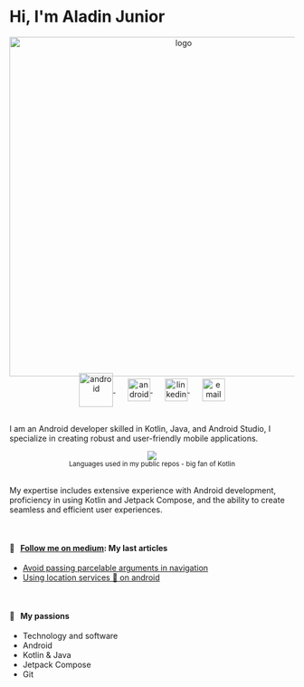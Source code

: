 # Hi, I'm Aladin Junior



<p align="center">
    <img width="600" src="https://user-images.githubusercontent.com/95763551/248424374-d412837f-6ab3-4897-b464-925308c79488.gif" alt="logo" />
  </a>
</p>

<p align="center" style="margin: -20px 0 30px">
   <a href="https://developer.android.com/develop" target="_blank" style='margin-right:10px'>
    <img align="center" src="https://cdn.jsdelivr.net/npm/simple-icons@3.0.1/icons/android.svg" alt="android" height="60px" width="60px" />
  </a>
  &nbsp;&nbsp;
    <a href="https://kotlinlang.org" target="_blank" style='margin-right:10px'>
    <img align="center" src="https://cdn.jsdelivr.net/npm/simple-icons@3.0.1/icons/kotlin.svg" alt="android" height="40px" width="40px" />
  </a>
  &nbsp;&nbsp;
  <a href="https://www.linkedin.com/in/aladinjunior/" target="_blank" style='margin-right:10px'>
    <img align="center" src="https://cdn.jsdelivr.net/npm/simple-icons@3.0.1/icons/linkedin.svg" alt="linkedin" height="40px" width="40px" />
  </a>
  &nbsp;&nbsp;
  <a href="mailto:aladinjr013@icloud.com" target="_blank">
    <img align="center" src="https://cdn.jsdelivr.net/npm/simple-icons@3.0.1/icons/protonmail.svg" alt="email" height="40px" width="40px" />
  </a>
</p>

I am an Android developer skilled in Kotlin, Java, and Android Studio, I specialize in creating robust and user-friendly mobile applications. 

<div align="center">

    
  <img width="" src="https://github-readme-stats.vercel.app/api/top-langs/?username=aladinjunior&layout=compact&hide_title=1&card_width=300"/>
  <br />
  <small>Languages used in my public repos - big fan of Kotlin </small>
  <br />
  <br />
</div>

My expertise includes extensive experience with Android development, proficiency in using Kotlin and Jetpack Compose, and the ability to create seamless and efficient user experiences. 

<br />

  #### 📖 &nbsp;&nbsp;[Follow me on medium](https://medium.com/@aladinjr013): My last articles
 
* [Avoid passing parcelable arguments in navigation](https://medium.com/@aladinjr013/avoid-passing-parcelable-arguments-in-navigation-aladin-85c746c9076a)
* [Using location services 📍 on android](https://medium.com/@aladinjr013/navigating-the-world-of-location-services-in-android-can-be-a-daunting-task-6a9c946bdd65)


<br />

#### 🧡 &nbsp;&nbsp;My passions

* Technology and software
* Android 
* Kotlin & Java 
* Jetpack Compose 
* Git 

<br />

